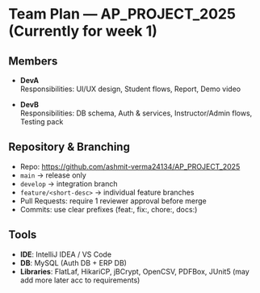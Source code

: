 # Team Plan — AP_PROJECT_2025 (Currently for week 1)

## Members
- **DevA**  
  Responsibilities: UI/UX design, Student flows, Report, Demo video

- **DevB**  
  Responsibilities: DB schema, Auth & services, Instructor/Admin flows, Testing pack

## Repository & Branching
- Repo: https://github.com/ashmit-verma24134/AP_PROJECT_2025
- `main` → release only
- `develop` → integration branch
- `feature/<short-desc>` → individual feature branches
- Pull Requests: require 1 reviewer approval before merge
- Commits: use clear prefixes (feat:, fix:, chore:, docs:)

## Tools
- **IDE**: IntelliJ IDEA / VS Code
- **DB**: MySQL (Auth DB + ERP DB)
- **Libraries**: FlatLaf, HikariCP, jBCrypt, OpenCSV, PDFBox, JUnit5  (may add more later acc to requirements)
